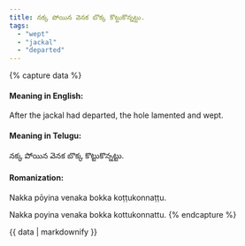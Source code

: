 ```yaml
---
title: నక్క పోయిన వెనక బొక్క కొట్టుకొన్నట్టు.
tags:
  - "wept"
  - "jackal"
  - "departed"
---
```


{% capture data %}
#### Meaning in English:
After the jackal had departed, the hole lamented and wept.

#### Meaning in Telugu:
నక్క పోయిన వెనక బొక్క కొట్టుకొన్నట్టు.

#### Romanization:
Nakka pōyina venaka bokka koṭṭukonnaṭṭu.

Nakka poyina venaka bokka kottukonnattu.
{% endcapture %}

{{ data | markdownify }}

